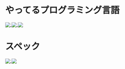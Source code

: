 # やってるプログラミング言語
<a href="https://img.shields.io/badge/Python-3776AB?style=for-the-badge&logo=python&logoColor=white">
  <img align="center" src="https://img.shields.io/badge/Python-3776AB?style=for-the-badge&logo=python&logoColor=white" />
</a>
<a href="https://img.shields.io/badge/HTML-239120?style=for-the-badge&logo=html5&logoColor=white">
  <img align="center" src="https://img.shields.io/badge/HTML-239120?style=for-the-badge&logo=html5&logoColor=white" />
</a>
<a href="https://img.shields.io/badge/CSS-239120?&style=for-the-badge&logo=css3&logoColor=white">
  <img align="center" src="https://img.shields.io/badge/CSS-239120?&style=for-the-badge&logo=css3&logoColor=white" />
</a>

# スペック
<a href="https://img.shields.io/badge/NVIDIA-GTX1650-76B900?style=for-the-badge&logo=nvidia&logoColor=white">
  <img align="center" src="https://img.shields.io/badge/NVIDIA-GT1030-76B900?style=for-the-badge&logo=nvidia&logoColor=white" />
</a>
<a href="https://img.shields.io/badge/OS-Windows%2010-blue?style-for-the-badge&logo=windows">
  <img align="center" src="https://img.shields.io/badge/OS-Windows%2010-blue?style-for-the-badge&logo=windows" />
</a>
